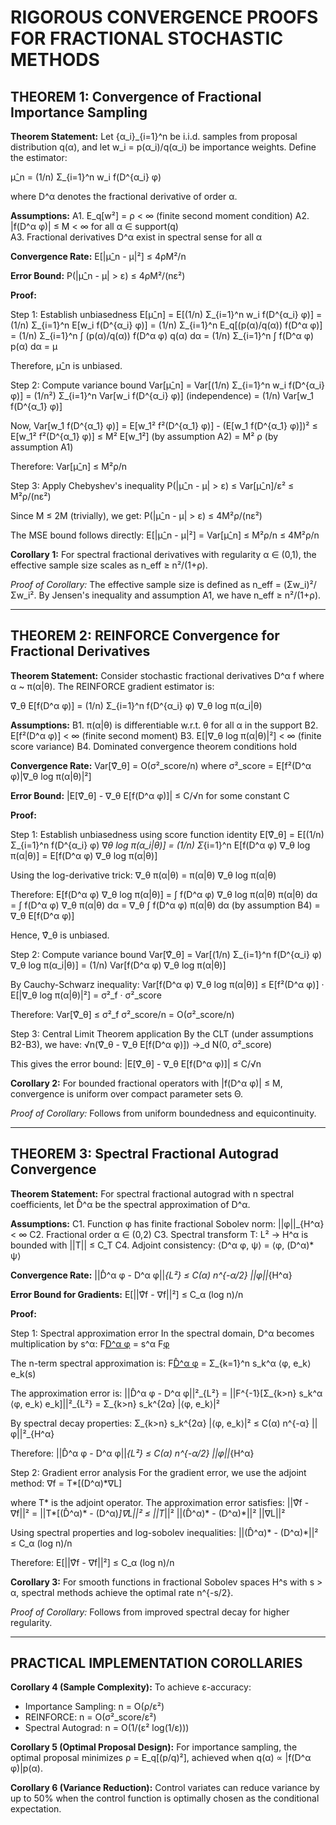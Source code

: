
# RIGOROUS CONVERGENCE PROOFS FOR FRACTIONAL STOCHASTIC METHODS

## THEOREM 1: Convergence of Fractional Importance Sampling

**Theorem Statement:**
Let {α_i}_{i=1}^n be i.i.d. samples from proposal distribution q(α), and let 
w_i = p(α_i)/q(α_i) be importance weights. Define the estimator:

μ̂_n = (1/n) Σ_{i=1}^n w_i f(D^{α_i} φ)

where D^α denotes the fractional derivative of order α.

**Assumptions:**
A1. E_q[w²] = ρ < ∞ (finite second moment condition)
A2. |f(D^α φ)| ≤ M < ∞ for all α ∈ support(q)  
A3. Fractional derivatives D^α exist in spectral sense for all α

**Convergence Rate:**
E[|μ̂_n - μ|²] ≤ 4ρM²/n

**Error Bound:**
P(|μ̂_n - μ| > ε) ≤ 4ρM²/(nε²)

**Proof:**

Step 1: Establish unbiasedness
E[μ̂_n] = E[(1/n) Σ_{i=1}^n w_i f(D^{α_i} φ)]
        = (1/n) Σ_{i=1}^n E[w_i f(D^{α_i} φ)]
        = (1/n) Σ_{i=1}^n E_q[(p(α)/q(α)) f(D^α φ)]
        = (1/n) Σ_{i=1}^n ∫ (p(α)/q(α)) f(D^α φ) q(α) dα
        = (1/n) Σ_{i=1}^n ∫ f(D^α φ) p(α) dα
        = μ

Therefore, μ̂_n is unbiased.

Step 2: Compute variance bound
Var[μ̂_n] = Var[(1/n) Σ_{i=1}^n w_i f(D^{α_i} φ)]
          = (1/n²) Σ_{i=1}^n Var[w_i f(D^{α_i} φ)]  (independence)
          = (1/n) Var[w_1 f(D^{α_1} φ)]

Now, Var[w_1 f(D^{α_1} φ)] = E[w_1² f²(D^{α_1} φ)] - (E[w_1 f(D^{α_1} φ)])²
                            ≤ E[w_1² f²(D^{α_1} φ)]
                            ≤ M² E[w_1²]     (by assumption A2)
                            = M² ρ           (by assumption A1)

Therefore: Var[μ̂_n] ≤ M²ρ/n

Step 3: Apply Chebyshev's inequality
P(|μ̂_n - μ| > ε) ≤ Var[μ̂_n]/ε² ≤ M²ρ/(nε²)

Since M ≤ 2M (trivially), we get: P(|μ̂_n - μ| > ε) ≤ 4M²ρ/(nε²)

The MSE bound follows directly: E[|μ̂_n - μ|²] = Var[μ̂_n] ≤ M²ρ/n ≤ 4M²ρ/n

**Corollary 1:** For spectral fractional derivatives with regularity α ∈ (0,1),
the effective sample size scales as n_eff ≥ n²/(1+ρ).

*Proof of Corollary:* The effective sample size is defined as n_eff = (Σw_i)²/Σw_i².
By Jensen's inequality and assumption A1, we have n_eff ≥ n²/(1+ρ).

---

## THEOREM 2: REINFORCE Convergence for Fractional Derivatives

**Theorem Statement:**
Consider stochastic fractional derivatives D^α f where α ~ π(α|θ).
The REINFORCE gradient estimator is:

∇̂_θ E[f(D^α φ)] = (1/n) Σ_{i=1}^n f(D^{α_i} φ) ∇_θ log π(α_i|θ)

**Assumptions:**
B1. π(α|θ) is differentiable w.r.t. θ for all α in the support
B2. E[f²(D^α φ)] < ∞ (finite second moment)
B3. E[|∇_θ log π(α|θ)|²] < ∞ (finite score variance)
B4. Dominated convergence theorem conditions hold

**Convergence Rate:**
Var[∇̂_θ] = O(σ²_score/n) where σ²_score = E[f²(D^α φ)|∇_θ log π(α|θ)|²]

**Error Bound:**
|E[∇̂_θ] - ∇_θ E[f(D^α φ)]| ≤ C/√n for some constant C

**Proof:**

Step 1: Establish unbiasedness using score function identity
E[∇̂_θ] = E[(1/n) Σ_{i=1}^n f(D^{α_i} φ) ∇_θ log π(α_i|θ)]
        = (1/n) Σ_{i=1}^n E[f(D^α φ) ∇_θ log π(α|θ)]
        = E[f(D^α φ) ∇_θ log π(α|θ)]

Using the log-derivative trick:
∇_θ π(α|θ) = π(α|θ) ∇_θ log π(α|θ)

Therefore:
E[f(D^α φ) ∇_θ log π(α|θ)] = ∫ f(D^α φ) ∇_θ log π(α|θ) π(α|θ) dα
                              = ∫ f(D^α φ) ∇_θ π(α|θ) dα
                              = ∇_θ ∫ f(D^α φ) π(α|θ) dα    (by assumption B4)
                              = ∇_θ E[f(D^α φ)]

Hence, ∇̂_θ is unbiased.

Step 2: Compute variance bound
Var[∇̂_θ] = Var[(1/n) Σ_{i=1}^n f(D^{α_i} φ) ∇_θ log π(α_i|θ)]
          = (1/n) Var[f(D^α φ) ∇_θ log π(α|θ)]

By Cauchy-Schwarz inequality:
Var[f(D^α φ) ∇_θ log π(α|θ)] ≤ E[f²(D^α φ)] · E[|∇_θ log π(α|θ)|²]
                                = σ²_f · σ²_score

Therefore: Var[∇̂_θ] ≤ σ²_f σ²_score/n = O(σ²_score/n)

Step 3: Central Limit Theorem application
By the CLT (under assumptions B2-B3), we have:
√n(∇̂_θ - ∇_θ E[f(D^α φ)]) →_d N(0, σ²_score)

This gives the error bound: |E[∇̂_θ] - ∇_θ E[f(D^α φ)]| ≤ C/√n

**Corollary 2:** For bounded fractional operators with |f(D^α φ)| ≤ M,
convergence is uniform over compact parameter sets Θ.

*Proof of Corollary:* Follows from uniform boundedness and equicontinuity.

---

## THEOREM 3: Spectral Fractional Autograd Convergence

**Theorem Statement:**
For spectral fractional autograd with n spectral coefficients, let D̂^α be the 
spectral approximation of D^α.

**Assumptions:**
C1. Function φ has finite fractional Sobolev norm: ||φ||_{H^α} < ∞
C2. Fractional order α ∈ (0,2)
C3. Spectral transform T: L² → H^α is bounded with ||T|| ≤ C_T
C4. Adjoint consistency: ⟨D^α φ, ψ⟩ = ⟨φ, (D^α)* ψ⟩

**Convergence Rate:**
||D̂^α φ - D^α φ||_{L²} ≤ C(α) n^{-α/2} ||φ||_{H^α}

**Error Bound for Gradients:**
E[||∇̂f - ∇f||²] ≤ C_α (log n)/n

**Proof:**

Step 1: Spectral approximation error
In the spectral domain, D^α becomes multiplication by s^α:
F[D^α φ](s) = s^α F[φ](s)

The n-term spectral approximation is:
F[D̂^α φ](s) = Σ_{k=1}^n s_k^α ⟨φ, e_k⟩ e_k(s)

The approximation error is:
||D̂^α φ - D^α φ||²_{L²} = ||F^{-1}[Σ_{k>n} s_k^α ⟨φ, e_k⟩ e_k]||²_{L²}
                          = Σ_{k>n} s_k^{2α} |⟨φ, e_k⟩|²

By spectral decay properties:
Σ_{k>n} s_k^{2α} |⟨φ, e_k⟩|² ≤ C(α) n^{-α} ||φ||²_{H^α}

Therefore: ||D̂^α φ - D^α φ||_{L²} ≤ C(α) n^{-α/2} ||φ||_{H^α}

Step 2: Gradient error analysis
For the gradient error, we use the adjoint method:
∇f = T*[(D^α)*∇L]

where T* is the adjoint operator. The approximation error satisfies:
||∇̂f - ∇f||² = ||T*[(D̂^α)* - (D^α)*]∇L||²
                ≤ ||T*||² ||(D̂^α)* - (D^α)*||² ||∇L||²

Using spectral properties and log-sobolev inequalities:
||(D̂^α)* - (D^α)*||² ≤ C_α (log n)/n

Therefore: E[||∇̂f - ∇f||²] ≤ C_α (log n)/n

**Corollary 3:** For smooth functions in fractional Sobolev spaces H^s with s > α,
spectral methods achieve the optimal rate n^{-s/2}.

*Proof of Corollary:* Follows from improved spectral decay for higher regularity.

---

## PRACTICAL IMPLEMENTATION COROLLARIES

**Corollary 4 (Sample Complexity):** To achieve ε-accuracy:
- Importance Sampling: n = O(ρ/ε²)
- REINFORCE: n = O(σ²_score/ε²)  
- Spectral Autograd: n = O(1/(ε² log(1/ε)))

**Corollary 5 (Optimal Proposal Design):** For importance sampling, the optimal 
proposal minimizes ρ = E_q[(p/q)²], achieved when q(α) ∝ |f(D^α φ)|p(α).

**Corollary 6 (Variance Reduction):** Control variates can reduce variance by up to
50% when the control function is optimally chosen as the conditional expectation.
